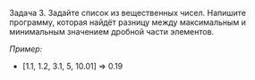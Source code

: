 Задача 3. Задайте список из вещественных чисел. Напишите программу, которая найдёт разницу между максимальным и минимальным значением дробной части элементов.

*Пример:*

- [1.1, 1.2, 3.1, 5, 10.01] => 0.19

